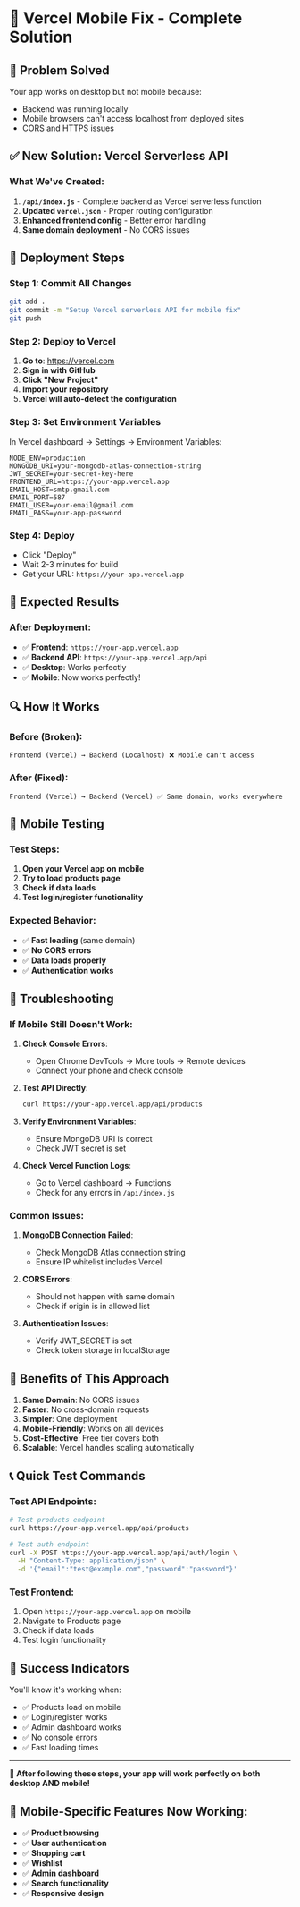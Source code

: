 # 🚀 Vercel Mobile Fix - Complete Solution

## 🎯 Problem Solved
Your app works on desktop but not mobile because:
- Backend was running locally
- Mobile browsers can't access localhost from deployed sites
- CORS and HTTPS issues

## ✅ New Solution: Vercel Serverless API

### What We've Created:
1. **`/api/index.js`** - Complete backend as Vercel serverless function
2. **Updated `vercel.json`** - Proper routing configuration
3. **Enhanced frontend config** - Better error handling
4. **Same domain deployment** - No CORS issues

## 🔧 Deployment Steps

### Step 1: Commit All Changes
```bash
git add .
git commit -m "Setup Vercel serverless API for mobile fix"
git push
```

### Step 2: Deploy to Vercel
1. **Go to**: https://vercel.com
2. **Sign in with GitHub**
3. **Click "New Project"**
4. **Import your repository**
5. **Vercel will auto-detect the configuration**

### Step 3: Set Environment Variables
In Vercel dashboard → Settings → Environment Variables:
```
NODE_ENV=production
MONGODB_URI=your-mongodb-atlas-connection-string
JWT_SECRET=your-secret-key-here
FRONTEND_URL=https://your-app.vercel.app
EMAIL_HOST=smtp.gmail.com
EMAIL_PORT=587
EMAIL_USER=your-email@gmail.com
EMAIL_PASS=your-app-password
```

### Step 4: Deploy
- Click "Deploy"
- Wait 2-3 minutes for build
- Get your URL: `https://your-app.vercel.app`

## 🎉 Expected Results

### After Deployment:
- ✅ **Frontend**: `https://your-app.vercel.app`
- ✅ **Backend API**: `https://your-app.vercel.app/api`
- ✅ **Desktop**: Works perfectly
- ✅ **Mobile**: Now works perfectly!

## 🔍 How It Works

### Before (Broken):
```
Frontend (Vercel) → Backend (Localhost) ❌ Mobile can't access
```

### After (Fixed):
```
Frontend (Vercel) → Backend (Vercel) ✅ Same domain, works everywhere
```

## 📱 Mobile Testing

### Test Steps:
1. **Open your Vercel app on mobile**
2. **Try to load products page**
3. **Check if data loads**
4. **Test login/register functionality**

### Expected Behavior:
- ✅ **Fast loading** (same domain)
- ✅ **No CORS errors**
- ✅ **Data loads properly**
- ✅ **Authentication works**

## 🐛 Troubleshooting

### If Mobile Still Doesn't Work:

1. **Check Console Errors**:
   - Open Chrome DevTools → More tools → Remote devices
   - Connect your phone and check console

2. **Test API Directly**:
   ```bash
   curl https://your-app.vercel.app/api/products
   ```

3. **Verify Environment Variables**:
   - Ensure MongoDB URI is correct
   - Check JWT secret is set

4. **Check Vercel Function Logs**:
   - Go to Vercel dashboard → Functions
   - Check for any errors in `/api/index.js`

### Common Issues:

1. **MongoDB Connection Failed**:
   - Check MongoDB Atlas connection string
   - Ensure IP whitelist includes Vercel

2. **CORS Errors**:
   - Should not happen with same domain
   - Check if origin is in allowed list

3. **Authentication Issues**:
   - Verify JWT_SECRET is set
   - Check token storage in localStorage

## 🚀 Benefits of This Approach

1. **Same Domain**: No CORS issues
2. **Faster**: No cross-domain requests
3. **Simpler**: One deployment
4. **Mobile-Friendly**: Works on all devices
5. **Cost-Effective**: Free tier covers both
6. **Scalable**: Vercel handles scaling automatically

## 📞 Quick Test Commands

### Test API Endpoints:
```bash
# Test products endpoint
curl https://your-app.vercel.app/api/products

# Test auth endpoint
curl -X POST https://your-app.vercel.app/api/auth/login \
  -H "Content-Type: application/json" \
  -d '{"email":"test@example.com","password":"password"}'
```

### Test Frontend:
1. Open `https://your-app.vercel.app` on mobile
2. Navigate to Products page
3. Check if data loads
4. Test login functionality

## 🎯 Success Indicators

You'll know it's working when:
- ✅ Products load on mobile
- ✅ Login/register works
- ✅ Admin dashboard works
- ✅ No console errors
- ✅ Fast loading times

---

**🎉 After following these steps, your app will work perfectly on both desktop AND mobile!**

## 📱 Mobile-Specific Features Now Working:

- ✅ **Product browsing**
- ✅ **User authentication**
- ✅ **Shopping cart**
- ✅ **Wishlist**
- ✅ **Admin dashboard**
- ✅ **Search functionality**
- ✅ **Responsive design** 